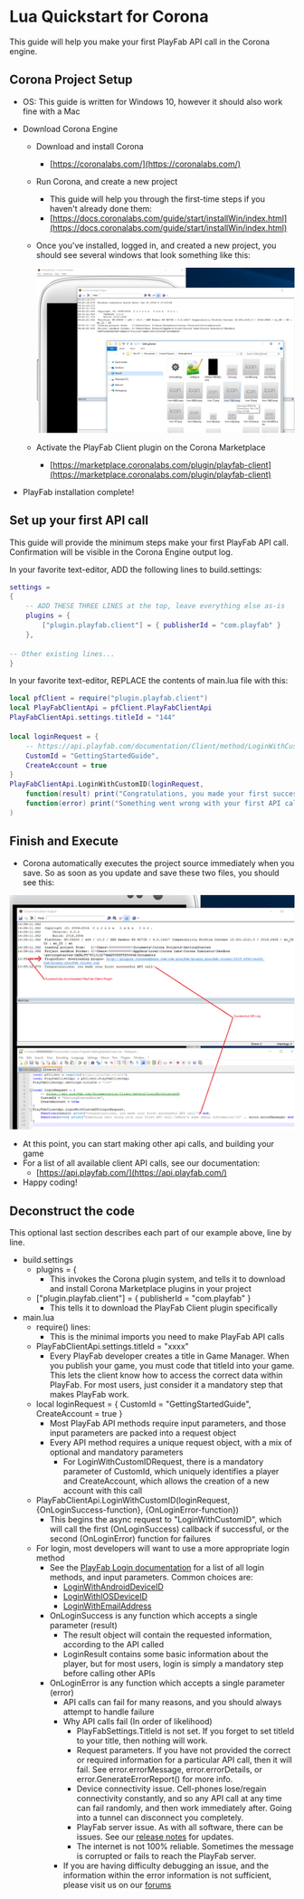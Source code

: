 # Lua Quickstart for Corona

This guide will help you make your first PlayFab API call in the Corona engine.

## Corona Project Setup 
- OS: This guide is written for Windows 10, however it should also work fine with a Mac
- Download Corona Engine
  - Download and install Corona
    - [https://coronalabs.com/](https://coronalabs.com/)

  - Run Corona, and create a new project
    - This guide will help you through the first-time steps if you haven't already done them:
    - [https://docs.coronalabs.com/guide/start/installWin/index.html](https://docs.coronalabs.com/guide/start/installWin/index.html)
  - Once you've installed, logged in, and created a new project, you should see several windows that look something like this:

    ![Install PlayFab SDK](media/new-project.png)

  - Activate the PlayFab Client plugin on the Corona Marketplace
    - [https://marketplace.coronalabs.com/plugin/playfab-client](https://marketplace.coronalabs.com/plugin/playfab-client)
  
- PlayFab installation complete!

## Set up your first API call

This guide will provide the minimum steps make your first PlayFab API call. Confirmation will be visible in the Corona Engine output log. 

In your favorite text-editor, ADD the following lines to build.settings:

```lua
settings =
{
    -- ADD THESE THREE LINES at the top, leave everything else as-is
    plugins = {
        ["plugin.playfab.client"] = { publisherId = "com.playfab" }
    },

-- Other existing lines...
}
```

In your favorite text-editor, REPLACE the contents of main.lua file with this:

```lua
local pfClient = require("plugin.playfab.client")
local PlayFabClientApi = pfClient.PlayFabClientApi
PlayFabClientApi.settings.titleId = "144"

local loginRequest = {
    -- https://api.playfab.com/documentation/Client/method/LoginWithCustomID
    CustomId = "GettingStartedGuide",
    CreateAccount = true
}
PlayFabClientApi.LoginWithCustomID(loginRequest,
    function(result) print("Congratulations, you made your first successful API call!") end,
    function(error) print("Something went wrong with your first API call.\nHere's some debug information:\n" .. error.errorMessage) end
)
```

## Finish and Execute

- Corona automatically executes the project source immediately when you save. So as soon as you update and save these two files, you should see this:

![Install PlayFab SDK](media/finished.png)

- At this point, you can start making other api calls, and building your game
- For a list of all available client API calls, see our documentation:
  - [https://api.playfab.com/](https://api.playfab.com/)
- Happy coding!

## Deconstruct the code

This optional last section describes each part of our example above, line by line.
- build.settings
  - plugins = {
    - This invokes the Corona plugin system, and tells it to download and install Corona Marketplace plugins in your project
  - ["plugin.playfab.client"] = { publisherId = "com.playfab" }
    - This tells it to download the PlayFab Client plugin specifically
- main.lua
  - require() lines:
    - This is the minimal imports you need to make PlayFab API calls
  - PlayFabClientApi.settings.titleId = "xxxx"
    - Every PlayFab developer creates a title in Game Manager. When you publish your game, you must code that titleId into your game. This lets the client know how to access the correct data within PlayFab. For most users, just consider it a mandatory step that makes PlayFab work.
  - local loginRequest = { CustomId = "GettingStartedGuide", CreateAccount = true }
    - Most PlayFab API methods require input parameters, and those input parameters are packed into a request object
    - Every API method requires a unique request object, with a mix of optional and mandatory parameters
      - For LoginWithCustomIDRequest, there is a mandatory parameter of CustomId, which uniquely identifies a player and CreateAccount, which allows the creation of a new account with this call
  - PlayFabClientApi.LoginWithCustomID(loginRequest, {OnLoginSuccess-function}, {OnLoginError-function})
    - This begins the async request to "LoginWithCustomID", which will call the first (OnLoginSuccess) callback if successful, or the second (OnLoginError) function for failures
  - For login, most developers will want to use a more appropriate login method
    - See the [PlayFab Login documentation](https://api.playfab.com/documentation/Client#Authentication) for a list of all login methods, and input parameters. Common choices are:
      - [LoginWithAndroidDeviceID](https://api.playfab.com/documentation/Client/method/LoginWithAndroidDeviceID)
      - [LoginWithIOSDeviceID](https://api.playfab.com/documentation/Client/method/LoginWithIOSDeviceID)
      - [LoginWithEmailAddress](https://api.playfab.com/documentation/Client/method/LoginWithEmailAddress)
    - OnLoginSuccess is any function which accepts a single parameter (result)
      - The result object will contain the requested information, according to the API called
      - LoginResult contains some basic information about the player, but for most users, login is simply a mandatory step before calling other APIs
    - OnLoginError is any function which accepts a single parameter (error)
      - API calls can fail for many reasons, and you should always attempt to handle failure
      - Why API calls fail (In order of likelihood)
        - PlayFabSettings.TitleId is not set. If you forget to set titleId to your title, then nothing will work.
        - Request parameters. If you have not provided the correct or required information for a particular API call, then it will fail. See error.errorMessage, error.errorDetails, or error.GenerateErrorReport() for more info.
        - Device connectivity issue. Cell-phones lose/regain connectivity constantly, and so any API call at any time can fail randomly, and then work immediately after. Going into a tunnel can disconnect you completely.
        - PlayFab server issue. As with all software, there can be issues. See our [release notes](https://api.playfab.com/releaseNotes/) for updates.
        - The internet is not 100% reliable. Sometimes the message is corrupted or fails to reach the PlayFab server.
      - If you are having difficulty debugging an issue, and the information within the error information is not sufficient, please visit us on our [forums](https://community.playfab.com/index.html)
